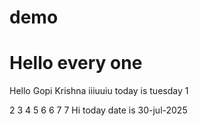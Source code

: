 # demo
# Hello every one

Hello Gopi Krishna
iiiuuiu
today is tuesday
1

2
3
4
5
6
6
7
7
Hi today date is 30-jul-2025

